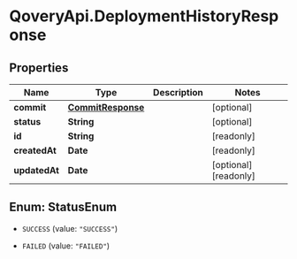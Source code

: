 # QoveryApi.DeploymentHistoryResponse

## Properties

Name | Type | Description | Notes
------------ | ------------- | ------------- | -------------
**commit** | [**CommitResponse**](CommitResponse.md) |  | [optional] 
**status** | **String** |  | [optional] 
**id** | **String** |  | [readonly] 
**createdAt** | **Date** |  | [readonly] 
**updatedAt** | **Date** |  | [optional] [readonly] 



## Enum: StatusEnum


* `SUCCESS` (value: `"SUCCESS"`)

* `FAILED` (value: `"FAILED"`)




